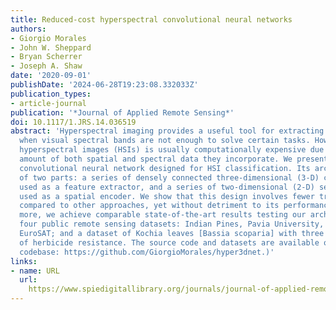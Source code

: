 ```yaml
---
title: Reduced-cost hyperspectral convolutional neural networks
authors:
- Giorgio Morales
- John W. Sheppard
- Bryan Scherrer
- Joseph A. Shaw
date: '2020-09-01'
publishDate: '2024-06-28T19:23:08.332033Z'
publication_types:
- article-journal
publication: '*Journal of Applied Remote Sensing*'
doi: 10.1117/1.JRS.14.036519
abstract: 'Hyperspectral imaging provides a useful tool for extracting complex information
  when visual spectral bands are not enough to solve certain tasks. However, processing
  hyperspectral images (HSIs) is usually computationally expensive due to the great
  amount of both spatial and spectral data they incorporate. We present a low-cost
  convolutional neural network designed for HSI classification. Its architecture consists
  of two parts: a series of densely connected three-dimensional (3-D) convolutions
  used as a feature extractor, and a series of two-dimensional (2-D) separable convolutions
  used as a spatial encoder. We show that this design involves fewer trainable parameters
  compared to other approaches, yet without detriment to its performance. What is
  more, we achieve comparable state-of-the-art results testing our architecture on
  four public remote sensing datasets: Indian Pines, Pavia University, Salinas, and
  EuroSAT; and a dataset of Kochia leaves [Bassia scoparia] with three different levels
  of herbicide resistance. The source code and datasets are available online. (Hyper3DNet
  codebase: https://github.com/GiorgioMorales/hyper3dnet.)'
links:
- name: URL
  url: 
    https://www.spiedigitallibrary.org/journals/journal-of-applied-remote-sensing/volume-14/issue-3/036519/Reduced-cost-hyperspectral-convolutional-neural-networks/10.1117/1.JRS.14.036519.full
---
```

